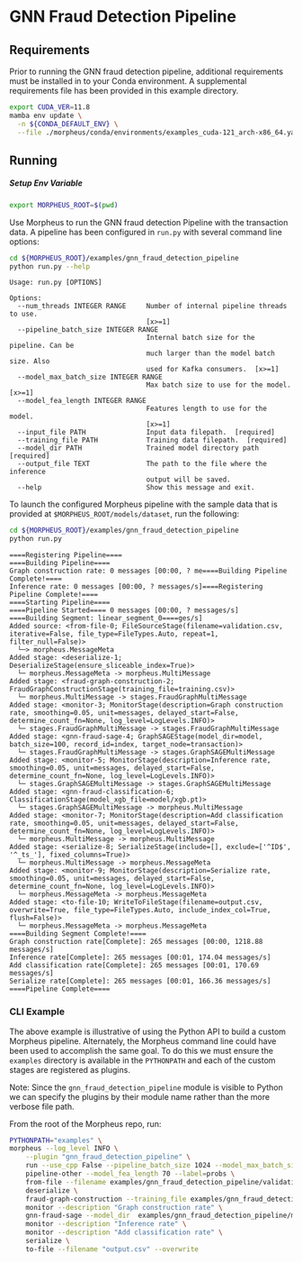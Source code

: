 <!--
SPDX-FileCopyrightText: Copyright (c) 2021-2023, NVIDIA CORPORATION & AFFILIATES. All rights reserved.
SPDX-License-Identifier: Apache-2.0

Licensed under the Apache License, Version 2.0 (the "License");
you may not use this file except in compliance with the License.
You may obtain a copy of the License at

http://www.apache.org/licenses/LICENSE-2.0

Unless required by applicable law or agreed to in writing, software
distributed under the License is distributed on an "AS IS" BASIS,
WITHOUT WARRANTIES OR CONDITIONS OF ANY KIND, either express or implied.
See the License for the specific language governing permissions and
limitations under the License.
-->
# GNN Fraud Detection Pipeline

## Requirements

Prior to running the GNN fraud detection pipeline, additional requirements must be installed in to your Conda environment. A supplemental requirements file has been provided in this example directory.

```bash
export CUDA_VER=11.8
mamba env update \
  -n ${CONDA_DEFAULT_ENV} \
  --file ./morpheus/conda/environments/examples_cuda-121_arch-x86_64.yaml
```

## Running

##### Setup Env Variable
```bash
export MORPHEUS_ROOT=$(pwd)
```

Use Morpheus to run the GNN fraud detection Pipeline with the transaction data. A pipeline has been configured in `run.py` with several command line options:

```bash
cd ${MORPHEUS_ROOT}/examples/gnn_fraud_detection_pipeline
python run.py --help
```
```
Usage: run.py [OPTIONS]

Options:
  --num_threads INTEGER RANGE     Number of internal pipeline threads to use.
                                  [x>=1]
  --pipeline_batch_size INTEGER RANGE
                                  Internal batch size for the pipeline. Can be
                                  much larger than the model batch size. Also
                                  used for Kafka consumers.  [x>=1]
  --model_max_batch_size INTEGER RANGE
                                  Max batch size to use for the model.  [x>=1]
  --model_fea_length INTEGER RANGE
                                  Features length to use for the model.
                                  [x>=1]
  --input_file PATH               Input data filepath.  [required]
  --training_file PATH            Training data filepath.  [required]
  --model_dir PATH                Trained model directory path  [required]
  --output_file TEXT              The path to the file where the inference
                                  output will be saved.
  --help                          Show this message and exit.
```

To launch the configured Morpheus pipeline with the sample data that is provided at `$MORPHEUS_ROOT/models/dataset`, run the following:

```bash
cd ${MORPHEUS_ROOT}/examples/gnn_fraud_detection_pipeline
python run.py
```
```
====Registering Pipeline====
====Building Pipeline====
Graph construction rate: 0 messages [00:00, ? me====Building Pipeline Complete!====
Inference rate: 0 messages [00:00, ? messages/s]====Registering Pipeline Complete!====
====Starting Pipeline====
====Pipeline Started==== 0 messages [00:00, ? messages/s]
====Building Segment: linear_segment_0====ges/s]
Added source: <from-file-0; FileSourceStage(filename=validation.csv, iterative=False, file_type=FileTypes.Auto, repeat=1, filter_null=False)>
  └─> morpheus.MessageMeta
Added stage: <deserialize-1; DeserializeStage(ensure_sliceable_index=True)>
  └─ morpheus.MessageMeta -> morpheus.MultiMessage
Added stage: <fraud-graph-construction-2; FraudGraphConstructionStage(training_file=training.csv)>
  └─ morpheus.MultiMessage -> stages.FraudGraphMultiMessage
Added stage: <monitor-3; MonitorStage(description=Graph construction rate, smoothing=0.05, unit=messages, delayed_start=False, determine_count_fn=None, log_level=LogLevels.INFO)>
  └─ stages.FraudGraphMultiMessage -> stages.FraudGraphMultiMessage
Added stage: <gnn-fraud-sage-4; GraphSAGEStage(model_dir=model, batch_size=100, record_id=index, target_node=transaction)>
  └─ stages.FraudGraphMultiMessage -> stages.GraphSAGEMultiMessage
Added stage: <monitor-5; MonitorStage(description=Inference rate, smoothing=0.05, unit=messages, delayed_start=False, determine_count_fn=None, log_level=LogLevels.INFO)>
  └─ stages.GraphSAGEMultiMessage -> stages.GraphSAGEMultiMessage
Added stage: <gnn-fraud-classification-6; ClassificationStage(model_xgb_file=model/xgb.pt)>
  └─ stages.GraphSAGEMultiMessage -> morpheus.MultiMessage
Added stage: <monitor-7; MonitorStage(description=Add classification rate, smoothing=0.05, unit=messages, delayed_start=False, determine_count_fn=None, log_level=LogLevels.INFO)>
  └─ morpheus.MultiMessage -> morpheus.MultiMessage
Added stage: <serialize-8; SerializeStage(include=[], exclude=['^ID$', '^_ts_'], fixed_columns=True)>
  └─ morpheus.MultiMessage -> morpheus.MessageMeta
Added stage: <monitor-9; MonitorStage(description=Serialize rate, smoothing=0.05, unit=messages, delayed_start=False, determine_count_fn=None, log_level=LogLevels.INFO)>
  └─ morpheus.MessageMeta -> morpheus.MessageMeta
Added stage: <to-file-10; WriteToFileStage(filename=output.csv, overwrite=True, file_type=FileTypes.Auto, include_index_col=True, flush=False)>
  └─ morpheus.MessageMeta -> morpheus.MessageMeta
====Building Segment Complete!====
Graph construction rate[Complete]: 265 messages [00:00, 1218.88 messages/s]
Inference rate[Complete]: 265 messages [00:01, 174.04 messages/s]
Add classification rate[Complete]: 265 messages [00:01, 170.69 messages/s]
Serialize rate[Complete]: 265 messages [00:01, 166.36 messages/s]
====Pipeline Complete====
```

### CLI Example
The above example is illustrative of using the Python API to build a custom Morpheus pipeline. Alternately, the Morpheus command line could have been used to accomplish the same goal. To do this we must ensure the `examples` directory is available in the `PYTHONPATH` and each of the custom stages are registered as plugins.

Note: Since the `gnn_fraud_detection_pipeline` module is visible to Python we can specify the plugins by their module name rather than the more verbose file path.

From the root of the Morpheus repo, run:
```bash
PYTHONPATH="examples" \
morpheus --log_level INFO \
	--plugin "gnn_fraud_detection_pipeline" \
	run --use_cpp False --pipeline_batch_size 1024 --model_max_batch_size 32 --edge_buffer_size 4 \
	pipeline-other --model_fea_length 70 --label=probs \
	from-file --filename examples/gnn_fraud_detection_pipeline/validation.csv --filter_null False \
	deserialize \
	fraud-graph-construction --training_file examples/gnn_fraud_detection_pipeline/training.csv \
	monitor --description "Graph construction rate" \
	gnn-fraud-sage --model_dir  examples/gnn_fraud_detection_pipeline/model/ \
	monitor --description "Inference rate" \
	monitor --description "Add classification rate" \
	serialize \
	to-file --filename "output.csv" --overwrite
```
